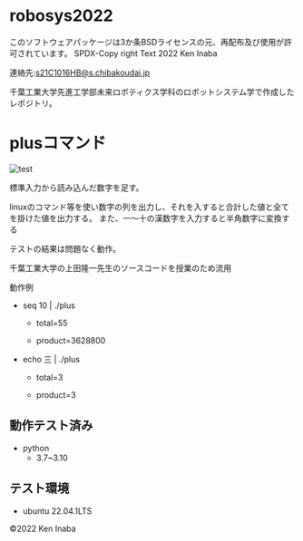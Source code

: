 # robosys2022

このソフトウェアパッケージは3か条BSDライセンスの元、再配布及び使用が許可されています。
SPDX-Copy right Text 2022 Ken Inaba

連絡先:s21C1016HB@s.chibakoudai.jp

千葉工業大学先進工学部未来ロボティクス学科のロボットシステム学で作成したレポジトリ。

# plusコマンド
![test](https://github.com/dynepanch/robosys2022/actions/workflows/test.yml/badge.svg)

標準入力から読み込んだ数字を足す。

linuxのコマンド等を使い数字の列を出力し、それを入すると合計した値と全てを掛けた値を出力する。
また、一～十の漢数字を入力すると半角数字に変換する

テストの結果は問題なく動作。

千葉工業大学の上田隆一先生のソースコードを授業のため流用

動作例

* seq 10 | ./plus

	* total=55

	* product=3628800

* echo 三 | ./plus

	* total=3

	* product=3 


## 動作テスト済み ##
* python
	* 3.7~3.10

## テスト環境 ##
* ubuntu 22.04.1LTS


©2022 Ken Inaba
